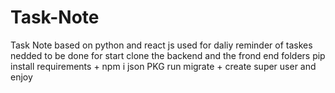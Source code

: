 # Task-Note
Task Note based on python and react js 
used for daliy reminder of taskes nedded to be done 
for start clone the backend and the frond end folders 
pip install requirements + npm i json PKG
run migrate + create super user 
and enjoy 
